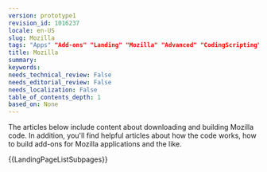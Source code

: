 ```yaml
---
version: prototype1
revision_id: 1016237
locale: en-US
slug: Mozilla
tags: "Apps" "Add-ons" "Landing" "Mozilla" "Advanced" "CodingScripting"
title: Mozilla
summary: 
keywords: 
needs_technical_review: False
needs_editorial_review: False
needs_localization: False
table_of_contents_depth: 1
based_on: None
---
```

<p>The articles below include content about downloading and building Mozilla code. In addition, you'll find helpful articles about how the code works, how to build add-ons for Mozilla applications and the like.</p>

<p>{{LandingPageListSubpages}}</p>

